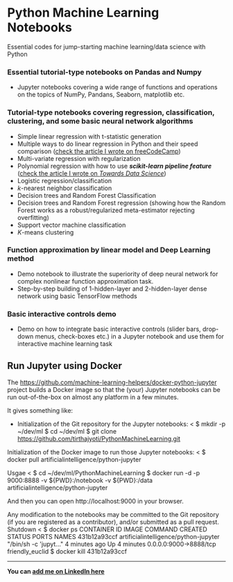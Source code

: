 # Python Machine Learning Notebooks
Essential codes for jump-starting machine learning/data science with Python

### Essential tutorial-type notebooks on Pandas and Numpy
* Jupyter notebooks covering a wide range of functions and operations on the topics of NumPy, Pandans, Seaborn, matplotlib etc.

### Tutorial-type notebooks covering regression, classification, clustering, and some basic neural network algorithms
* Simple linear regression with t-statistic generation
* Multiple ways to do linear regression in Python and their speed comparison ([check the article I wrote on freeCodeCamp](https://medium.freecodecamp.org/data-science-with-python-8-ways-to-do-linear-regression-and-measure-their-speed-b5577d75f8b))
* Multi-variate regression with regularization
* Polynomial regression with how to use ***scikit-learn pipeline feature*** ([check the article I wrote on *Towards Data Science*](https://towardsdatascience.com/machine-learning-with-python-easy-and-robust-method-to-fit-nonlinear-data-19e8a1ddbd49))
* Logistic regression/classification
* _k_-nearest neighbor classification
* Decision trees and Random Forest Classification
* Decision trees and Random Forest regression (showing how the Random Forest works as a robust/regularized meta-estimator rejecting overfitting)
* Support vector machine classification
* _K_-means clustering

### Function approximation by linear model and Deep Learning method
* Demo notebook to illustrate the superiority of deep neural network for complex nonlinear function approximation task.
* Step-by-step building of 1-hidden-layer and 2-hidden-layer dense network using basic TensorFlow methods 

### Basic interactive controls demo
* Demo on how to integrate basic interactive controls (slider bars, drop-down menus, check-boxes etc.) in a Jupyter notebook and use them for interactive machine learning task

## Run Jupyter using Docker

The https://github.com/machine-learning-helpers/docker-python-jupyter project builds a Docker image so that the (your) Jupyter notebooks can be run out-of-the-box on almost any platform in a few minutes.

It gives something like:

* Initialization of the Git repository for the Jupyter notebooks:
<
$ mkdir -p ~/dev/ml
$ cd ~/dev/ml
$ git clone https://github.com/tirthajyoti/PythonMachineLearning.git
>

Initialization of the Docker image to run those Jupyter notebooks:
<
$ docker pull artificialintelligence/python-jupyter
>
Usgae
<
$ cd ~/dev/ml/PythonMachineLearning
$ docker run -d -p 9000:8888 -v ${PWD}:/notebook -v ${PWD}:/data artificialintelligence/python-jupyter
>
And then you can open http://localhost:9000 in your browser.

Any modification to the notebooks may be committed to the Git repository (if you are registered as a contributor), and/or submitted as a pull request.
Shutdown
<
$ docker ps
CONTAINER ID        IMAGE                                   COMMAND                  CREATED             STATUS              PORTS                    NAMES
431b12a93ccf        artificialintelligence/python-jupyter   "/bin/sh -c 'jupyt..."   4 minutes ago       Up 4 minutes        0.0.0.0:9000->8888/tcp   friendly_euclid
$ docker kill 431b12a93ccf 
>
--------------------------------------------------------------------------------------------------------------------
**You can [add me on LinkedIn here](https://www.linkedin.com/in/tirthajyoti-sarkar-2127aa7/)**
